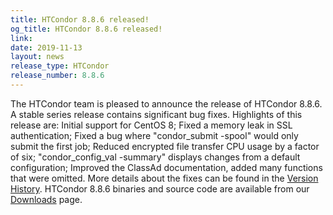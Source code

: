 ```yaml
---
title: HTCondor 8.8.6 released!
og_title: HTCondor 8.8.6 released!
link: 
date: 2019-11-13
layout: news
release_type: HTCondor
release_number: 8.8.6
---
```


The HTCondor team is pleased to announce the release of HTCondor 8.8.6. A stable series release contains significant bug fixes.  Highlights of this release are: Initial support for CentOS 8; Fixed a memory leak in SSL authentication; Fixed a bug where "condor_submit -spool" would only submit the first job; Reduced encrypted file transfer CPU usage by a factor of six; "condor_config_val -summary" displays changes from a default configuration; Improved the ClassAd documentation, added many functions that were omitted.  More details about the fixes can be found in the <a href="http://htcondor.org/manual/v8.8.6/StableReleaseSeries88.html"> Version History</a>.  HTCondor 8.8.6 binaries and source code are available from our <a href="http://htcondor.org/downloads/">Downloads</a> page. 
